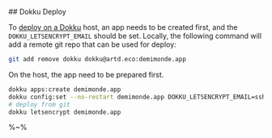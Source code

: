 ## Dokku Deploy

To [deploy on a Dokku](##) host, an app needs to be created first, and the `DOKKU_LETSENCRYPT_EMAIL` should be set. Locally, the following command will add a remote git repo that can be used for deploy:

```sh
git add remove dokku dokku@artd.eco:demimonde.app
```

On the host, the app need to be prepared first.

```sh
dokku apps:create demimonde.app
dokku config:set --no-restart demimonde.app DOKKU_LETSENCRYPT_EMAIL=ssh@adc.sh
# deploy from git
dokku letsencrypt demimonde.app
```

%~%